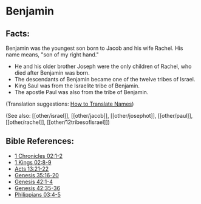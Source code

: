# Benjamin #

## Facts: ##

Benjamin was the youngest son born to Jacob and his wife Rachel. His name means, "son of my right hand."

* He and his older brother Joseph were the only children of Rachel, who died after Benjamin was born.
* The descendants of Benjamin became one of the twelve tribes of Israel.
* King Saul was from the Israelite tribe of Benjamin.
* The apostle Paul was also from the tribe of Benjamin.

(Translation suggestions: [How to Translate Names](en/ta-vol1/translate/man/translate-names))

(See also: [[other/israel]], [[other/jacob]], [[other/josephot]], [[other/paul]], [[other/rachel]], [[other/12tribesofisrael]])

## Bible References: ##

* [1 Chronicles 02:1-2](en/tn/1ch/help/02/01)
* [1 Kings 02:8-9](en/tn/1ki/help/02/08)
* [Acts 13:21-22](en/tn/act/help/13/21)
* [Genesis 35:16-20](en/tn/gen/help/35/16)
* [Genesis 42:1-4](en/tn/gen/help/42/01)
* [Genesis 42:35-36](en/tn/gen/help/42/35)
* [Philippians 03:4-5](en/tn/php/help/03/04)